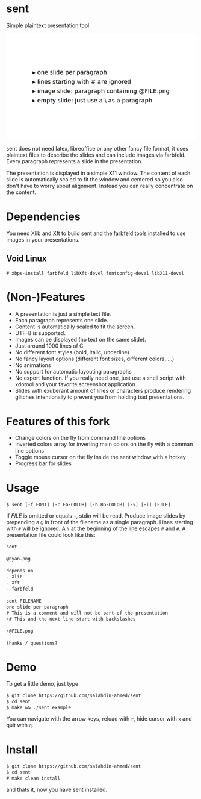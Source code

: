 # sent
Simple plaintext presentation tool.

![slide example from sent](sent-bullets-s.png)

sent does not need latex, libreoffice or any other fancy file format, it uses
plaintext files to describe the slides and can include images via farbfeld.
Every paragraph represents a slide in the presentation.

The presentation is displayed in a simple X11 window. The content of each slide
is automatically scaled to fit the window and centered so you also don't have to
worry about alignment. Instead you can really concentrate on the content.


# Dependencies

You need Xlib and Xft to build sent and the [farbfeld](http://tools.suckless.org/farbfeld/) tools installed to use
images in your presentations.
## Void Linux
	# xbps-install farbfeld libXft-devel fontconfig-devel libX11-devel

# (Non-)Features

- A presentation is just a simple text file.
- Each paragraph represents one slide.
- Content is automatically scaled to fit the screen.
- UTF-8 is supported.
- Images can be displayed (no text on the same slide).
- Just around 1000 lines of C
- No different font styles (bold, italic, underline)
- No fancy layout options (different font sizes, different colors, …)
- No animations
- No support for automatic layouting paragraphs
- No export function. If you really need one, just use a shell script with xdotool and your favorite screenshot application.
- Slides with exuberant amount of lines or characters produce rendering glitches intentionally to prevent you from holding bad presentations.

# Features of this fork

- Change colors on the fly from command line options
- Inverted colors array for inverting main colors on the fly with a comman line options
- Toggle mouse cursor on the fly inside the sent window with a hotkey
- Progress bar for slides

# Usage

	$ sent [-f FONT] [-c FG-COLOR] [-b BG-COLOR] [-v] [-i] [FILE]

If *FILE* is omitted or equals `-`, stdin will be read. Produce image slides by
prepending a `@` in front of the filename as a single paragraph. Lines starting
with `#` will be ignored. A `\` at the beginning of the line escapes `@` and
`#`. A presentation file could look like this:

	sent
	
	@nyan.png
	
	depends on
	- Xlib
	- Xft
	- farbfeld
	
	sent FILENAME
	one slide per paragraph
	# This is a comment and will not be part of the presentation
	\# This and the next line start with backslashes
	
	\@FILE.png
	
	thanks / questions?

# Demo

To get a little demo, just type

	$ git clone https://github.com/salahdin-ahmed/sent
	$ cd sent
	$ make && ./sent example

You can navigate with the arrow keys, reload with `r`, hide cursor with `x` and quit with `q`.

# Install
	$ git clone https://github.com/salahdin-ahmed/sent
	$ cd sent
	# make clean install

and thats it, now you have sent installed.
